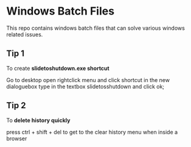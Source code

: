 # Windows Batch Files
 This repo contains windows batch files that can solve various windows related issues.

 ## Tip 1
 To create **slidetoshutdown.exe shortcut**
 
 Go to desktop open rightclick menu and click shortcut in the new dialoguebox type in the textbox slidetosshutdown and click ok;
 
 
 ## Tip 2 
 To **delete history quickly**
 
 
 press ctrl + shift + del to get to the clear history menu when inside a browser
 
